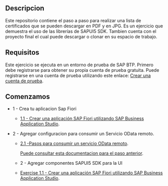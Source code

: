 ## Descripcion  
Este repositorio contiene el paso a paso para realizar una lista de certificados que se pueden descargar en PDF y en JPG. Es un ejercicio que demuestra el uso de las librerías de SAPUI5 SDK. Tambien cuenta con el proyecto final el cual puede descargar o clonar en su espacio de trabajo. 

## Requisitos
Este ejercicio se ejecuta en un entorno de prueba de SAP BTP. Primero debe registrarse para obtener su propia cuenta de prueba gratuita. Puede registrarse en una cuenta de prueba utilizando este enlace: [Crear una cuenta de prueba](https://developers.sap.com/tutorials/hcp-create-trial-account.html).

## Comenzamos
* 1 - Crea tu aplicacion Sap Fiori
  
   * [1.1 - Crear una aplicación SAP Fiori utilizando SAP Business Application Studio](https://github.com/carellanos/ejercicioFiori/blob/main/Ejercicio/ej1/README.md).

* 2 - Agregar configuracion para consumir un Servicio OData remoto.

   * [2.1 -Pasos para consumir un servicio OData remoto](https://github.com/carellanos/ejercicioFiori/blob/main/Ejercicio/ej2/README.md).

     [Puede consultar esta documentacion para el paso anterior](https://sapui5.hana.ondemand.com/#/topic/44062441f3bd4c67a4f665ae362d1109).
 
  * 2 - Agregar componentes SAPUI5 SDK para la UI
  
   * [Exercise 1.1 - Crear una aplicación SAP Fiori utilizando SAP Business Application Studio](https://github.com/carellanos/ejercicioFiori/blob/main/Ejercicio/ej1/README.md).
